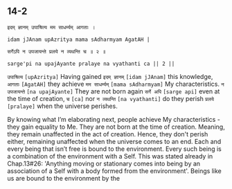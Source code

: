 ## 14-2


```shloka-sa
इदम् ज्ञानम् उपाश्रित्य मम साधर्म्यम् आगताः ।
```
```shloka-sa-hk
idam jJAnam upAzritya mama sAdharmyam AgatAH |
```
```shloka-sa
सर्गेऽपि न उपजायन्ते प्रलये न व्यथन्ति च ॥ २ ॥
```
```shloka-sa-hk
sarge'pi na upajAyante pralaye na vyathanti ca || 2 ||
```

`उपाश्रित्य` `[upAzritya]` Having gained `इदम् ज्ञानम्` `[idam jJAnam]` this knowledge, `आगताः` `[AgatAH]` they achieve `मम साधर्म्यम्` `[mama sAdharmyam]` My characteristics. `न उपजायन्ते` `[na upajAyante]` They are not born again `सर्गे अपि` `[sarge api]` even at the time of creation, `च` `[ca]` nor `न व्यथन्ति` `[na vyathanti]` do they perish `प्रलये` `[pralaye]` when the universe perishes.

By knowing what I’m elaborating next, people achieve My characteristics - they gain equality to Me. They are not born at the time of creation. Meaning, they remain unaffected in the act of creation. Hence, they don't perish either, remaining unaffected when the universe comes to an end. 
Each and every being that isn’t free is bound to the environment. Every such being is a combination of the environment with a Self. This was stated already in Chap.13#26: 'Anything moving or stationary comes into being by an association of a Self with a body formed from the environment'. 
Beings like us are bound to the environment by the 

